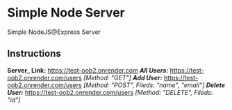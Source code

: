 # Simple Node Server

Simple NodeJS@Express Server

## Instructions

**Server\_ Link:** https://test-oob2.onrender.com
**_All Users:_** https://test-oob2.onrender.com/users _[Method: "GET"]_
**_Add User:_** https://test-oob2.onrender.com/users _[Method: "POST", Fileds: "name", "email"]_
**_Delete User:_** https://test-oob2.onrender.com/users _[Method: "DELETE", Fileds: "id"]_
